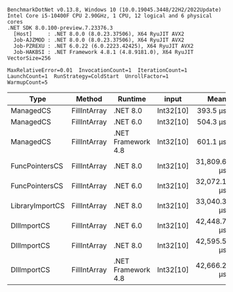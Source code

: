```

BenchmarkDotNet v0.13.8, Windows 10 (10.0.19045.3448/22H2/2022Update)
Intel Core i5-10400F CPU 2.90GHz, 1 CPU, 12 logical and 6 physical cores
.NET SDK 8.0.100-preview.7.23376.3
  [Host]     : .NET 8.0.0 (8.0.23.37506), X64 RyuJIT AVX2
  Job-AJZMOD : .NET 8.0.0 (8.0.23.37506), X64 RyuJIT AVX2
  Job-PZREXU : .NET 6.0.22 (6.0.2223.42425), X64 RyuJIT AVX2
  Job-HAKBSI : .NET Framework 4.8.1 (4.8.9181.0), X64 RyuJIT VectorSize=256

MaxRelativeError=0.01  InvocationCount=1  IterationCount=1  
LaunchCount=1  RunStrategy=ColdStart  UnrollFactor=1  
WarmupCount=5  

```
| Type            | Method       | Runtime            | input     | Mean        | Error | Median      | Min         | Max         | Allocated |
|---------------- |------------- |------------------- |---------- |------------:|------:|------------:|------------:|------------:|----------:|
| ManagedCS       | FillIntArray | .NET 8.0           | Int32[10] |    393.5 μs |    NA |    393.5 μs |    393.5 μs |    393.5 μs |     400 B |
| ManagedCS       | FillIntArray | .NET 6.0           | Int32[10] |    504.3 μs |    NA |    504.3 μs |    504.3 μs |    504.3 μs |     640 B |
| ManagedCS       | FillIntArray | .NET Framework 4.8 | Int32[10] |    601.1 μs |    NA |    601.1 μs |    601.1 μs |    601.1 μs |         - |
| FuncPointersCS  | FillIntArray | .NET 8.0           | Int32[10] | 31,809.6 μs |    NA | 31,809.6 μs | 31,809.6 μs | 31,809.6 μs |     400 B |
| FuncPointersCS  | FillIntArray | .NET 6.0           | Int32[10] | 32,072.1 μs |    NA | 32,072.1 μs | 32,072.1 μs | 32,072.1 μs |     640 B |
| LibraryImportCS | FillIntArray | .NET 8.0           | Int32[10] | 33,040.3 μs |    NA | 33,040.3 μs | 33,040.3 μs | 33,040.3 μs |     400 B |
| DllImportCS     | FillIntArray | .NET 6.0           | Int32[10] | 42,448.7 μs |    NA | 42,448.7 μs | 42,448.7 μs | 42,448.7 μs |     640 B |
| DllImportCS     | FillIntArray | .NET 8.0           | Int32[10] | 42,595.5 μs |    NA | 42,595.5 μs | 42,595.5 μs | 42,595.5 μs |     400 B |
| DllImportCS     | FillIntArray | .NET Framework 4.8 | Int32[10] | 42,666.2 μs |    NA | 42,666.2 μs | 42,666.2 μs | 42,666.2 μs |         - |
